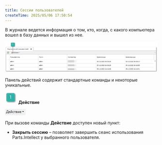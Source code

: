 ```yaml
---
title: Сессии пользователей
createTime: 2025/05/06 17:50:54
---
```

В журнале ведется информация о том, кто, когда, с какого компьютера вошел в базу данных и вышел из нее.

![](../../../assets/specification/image426.png)

Панель действий содержит стандартные команды и некоторые уникальные.

![](../../../assets/specification/image006.png) **Действие**

![](../../../assets/specification/image427.png)

При вызове команды **Действие** доступен новый пункт:

- **Закрыть сессию** – позволяет завершить сеанс использования Parts.Intellect у выбранного пользователя.